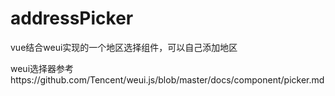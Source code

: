 # addressPicker
vue结合weui实现的一个地区选择组件，可以自己添加地区


weui选择器参考https://github.com/Tencent/weui.js/blob/master/docs/component/picker.md
